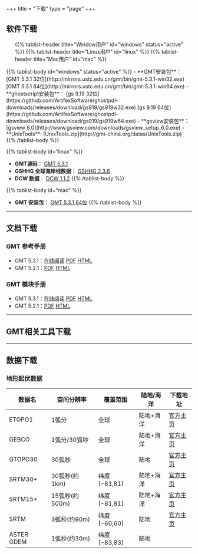 +++
title = "下载"
type = "page"
+++


## 软件下载

<div>
<ul class="nav nav-tabs" role="tablist">
{{% tablist-header title="Window用户" id="windows" status="active" %}}
{{% tablist-header title="Linux用户" id="linux" %}}
{{% tablist-header title="Mac用户" id="mac" %}}
</ul>

<div class="tab-content">
{{% tablist-body id="windows" status="active" %}}
- **GMT安装包**： [GMT 5.3.1 32位](http://mirrors.ustc.edu.cn/gmt/bin/gmt-5.3.1-win32.exe) [GMT 5.3.1 64位](http://mirrors.ustc.edu.cn/gmt/bin/gmt-5.3.1-win64.exe)
- **ghostscript安装包**： [gs 9.19 32位](https://github.com/ArtifexSoftware/ghostpdl-downloads/releases/download/gs919/gs919w32.exe) [gs 9.19 64位](https://github.com/ArtifexSoftware/ghostpdl-downloads/releases/download/gs919/gs919w64.exe)
- **gsview安装包**： [gsview 6.0](http://www.gsview.com/downloads/gsview_setup_6.0.exe)
- **UnixTools**: [UnixTools.zip](http://gmt-china.org/datas/UnixTools.zip)
{{% /tablist-body %}}

{{% tablist-body id="linux" %}}
- **GMT源码**： [GMT 5.3.1](http://mirrors.ustc.edu.cn/gmt/gmt-5.3.1-src.tar.gz)
- **GSHHG 全球海岸线数据**： [GSHHG 2.3.6](http://mirrors.ustc.edu.cn/gmt/gshhg-gmt-2.3.6.tar.gz)
- **DCW 数据**： [DCW 1.1.2](http://mirrors.ustc.edu.cn/gmt/dcw-gmt-1.1.2.tar.gz)
{{% /tablist-body %}}

{{% tablist-body id="mac" %}}
- **GMT 安装包**： [GMT 5.3.1 64位](http://mirrors.ustc.edu.cn/gmt/bin/gmt-5.3.1-darwin-x84_64.dmg)
{{% /tablist-body %}}
</div>
</div>

---

## 文档下载

### GMT 参考手册

- GMT 5.3.1：[在线阅读](http://docs.gmt-china.org) [PDF](https://github.com/gmt-china/GMT_docs/raw/doc-dev/GMT_docs-dev.pdf) [HTML](https://github.com/gmt-china/GMT_docs/raw/doc-dev/GMT_docs-dev.zip)
- GMT 5.2.1：[PDF](https://github.com/gmt-china/GMT_docs/releases/download/v5.2.1/GMT_docs-v5.2.1.pdf) [HTML](https://github.com/gmt-china/GMT_docs/releases/download/v5.2.1/GMT_docs-v5.2.1-HTML.zip)

### GMT 模块手册

- GMT 5.3.1：[在线阅读](http://modules.gmt-china.org) [PDF](https://github.com/gmt-china/GMT_modules/raw/doc-dev/GMT_modules-dev.pdf) [HTML](https://github.com/gmt-china/GMT_modules/raw/doc-dev/GMT_modules-dev.zip)
- GMT 5.2.1：[PDF](https://github.com/gmt-china/GMT_modules/releases/download/v5.2.1/GMT_modules-v5.2.1.pdf) [HTML](https://github.com/gmt-china/GMT_modules/releases/download/v5.2.1/GMT_modules-v5.2.1-HTML.zip)

---

## GMT相关工具下载

---

## 数据下载

### 地形起伏数据

| 数据名      | 空间分辨率    | 覆盖范围     | 陆地/海洋  | 下载地址
|-------------|---------------|--------------|------------|-------------
| ETOPO1      | 1弧分         | 全球         | 陆地+海洋  | [官方主页](http://www.ngdc.noaa.gov/mgg/global/)
| GEBCO       | 1弧分/30弧秒  | 全球         | 陆地+海洋  | [官方主页](http://www.bodc.ac.uk/data/online_delivery/gebco/)
| GTOPO30     | 30弧秒        | 全球         | 陆地       | [官方主页](ftp://edcftp.cr.usgs.gov/data/gtopo30/global/)
| SRTM30+     | 30弧秒(约1km) | 纬度[-81,81] | 陆地+海洋  | [官方主页](http://topex.ucsd.edu/WWW_html/srtm30_plus.html)
| SRTM15+     | 15弧秒(约500m)| 纬度[-81,81] | 陆地+海洋  | [官方主页](http://topex.ucsd.edu/WWW_html/mar_topo.html)
| SRTM        | 3弧秒(约90m)  | 纬度[-60,60] | 陆地       | [官方主页](http://srtm.csi.cgiar.org/SELECTION/inputCoord.asp)
| ASTER GDEM  | 1弧秒(约30m)  | 纬度[-83,83] | 陆地       |
